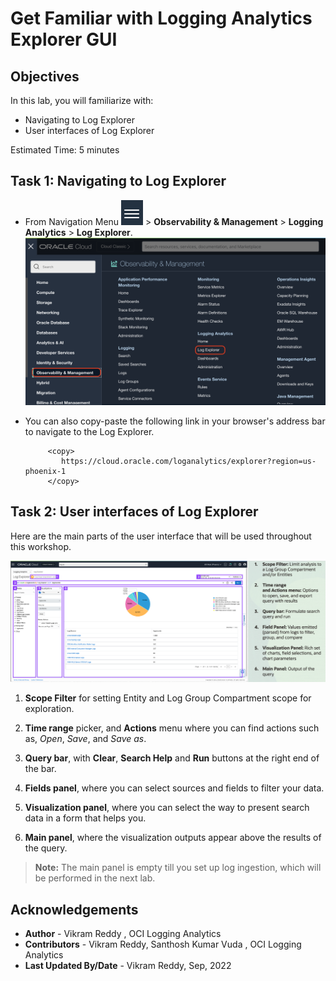 # Get Familiar with Logging Analytics Explorer GUI


## Objectives

In this lab, you will familiarize with:
* Navigating to Log Explorer
* User interfaces of Log Explorer

Estimated Time: 5 minutes

## **Task 1:**  Navigating to Log Explorer

- From Navigation Menu ![navigation-menu](images/navigation-menu.png) > **Observability & Management** > **Logging Analytics** > **Log Explorer**.
![](./images/oci-console-la-explorer.png " ")

- You can also copy-paste the following link in your browser's address bar to navigate to the Log Explorer.
    ```
         <copy>
            https://cloud.oracle.com/loganalytics/explorer?region=us-phoenix-1
         </copy>   
    ```



## **Task 2:**  User interfaces of Log Explorer

Here are the main parts of the user interface that will be used throughout this workshop.

![](images/la-explorer-side-by-side.png "Virtual Desktop")

1. **Scope Filter** for setting Entity and Log Group Compartment scope for exploration.

2. **Time range** picker, and **Actions** menu where you can find actions such as, *Open*, *Save*, and *Save as*.

3. **Query bar**, with **Clear**, **Search Help** and **Run** buttons at the right end of the bar.

4. **Fields panel**, where you can select sources and fields to filter your data.

5. **Visualization panel**, where you can select the way to present search data in a form that helps you.

6. **Main panel**, where the visualization outputs appear above the results of the query.

>**Note:** The main panel is empty till you set up log ingestion, which will be performed in the next lab.


## Acknowledgements
* **Author** - Vikram Reddy , OCI Logging Analytics
* **Contributors** -  Vikram Reddy, Santhosh Kumar Vuda , OCI Logging Analytics
* **Last Updated By/Date** - Vikram Reddy, Sep, 2022
